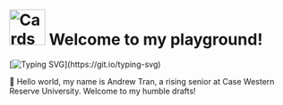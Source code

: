 # <a href="https://github.com/AndrewDev1720"><img src="https://cdn3.emoji.gg/emojis/5183-magictrick.png" width="64px" height="64px" alt="Cards"></a> Welcome to my playground!

[![Typing SVG](https://readme-typing-svg.herokuapp.com?font=Fira+Code&duration=4000&pause=1000&color=0B2734&width=500&height=120&lines=Hello+World%2C+I'm+Andrew;Curiosity+is+my+drug;Great+to+see+you+here!)](https://git.io/typing-svg)

🫠 Hello world, my name is Andrew Tran, a rising senior at Case Western Reserve University. Welcome to my humble drafts!
